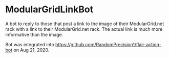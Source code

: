 # ModularGridLinkBot
A bot to reply to those that post a link to the image of their ModularGrid.net rack with a link to their ModularGrid.net rack. The actual link is much more informative than the image.

Bot was integrated into https://github.com/RandomPrecision1/flair-action-bot on Aug 21, 2020.
